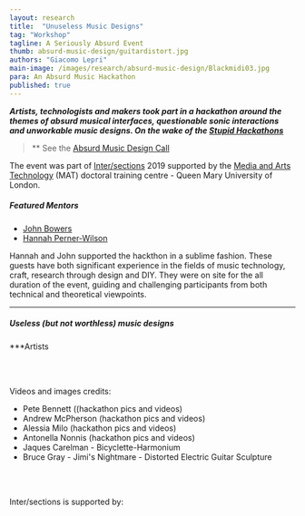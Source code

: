 ```yaml
---
layout: research
title:  "Unuseless Music Designs"
tag: "Workshop"
tagline: A Seriously Absurd Event
thumb: absurd-music-design/guitardistort.jpg
authors: "Giacomo Lepri"
main-image: /images/research/absurd-music-design/Blackmidi03.jpg
para: An Absurd Music Hackathon
published: true
---
```


***Artists, technologists and makers took part in a hackathon around the themes of absurd musical interfaces, questionable sonic interactions and unworkable music designs. On the wake of the [Stupid Hackathons](https://gist.github.com/cheeaun/c3fe6cbb11aef1e146a3474dccf63b87)***

<!--{% include three-image-include.html left_image="All01.png" middle_image="All02.png" right_image="All03.png" image_subfolder="absurd-music-design" %}-->

>** See the [Absurd Music Design Call](http://instrumentslab.org/news/events/2019/08/08/absurd-november-2019.html)

The event was part of [Inter/sections](https://intersections.io/) 2019 supported by the [Media and Arts Technology](http://www.mat.qmul.ac.uk/) (MAT) doctoral training centre - Queen Mary University of London.

##### Featured Mentors

- [John Bowers](https://www.ncl.ac.uk/sacs/staff/profile/johnbowers.html)
- [Hannah Perner-Wilson](https://www.plusea.at)

Hannah and John supported the hackthon in a sublime fashion. These guests have both significant experience in the fields of music technology, craft, research through design and DIY. They were on site for the all duration of the event, guiding and challenging participants from both technical and theoretical viewpoints.

<!--{% include two-image-include.html left_image="John.png" right_image="Hannah.png" image_subfolder="absurd-music-design" %}-->
___

##### Useless (but not worthless) music designs

***Artists

<br>
<br>

Videos and images credits:

- Pete Bennett ((hackathon pics and videos)
- Andrew McPherson (hackathon pics and videos)
- Alessia Milo (hackathon pics and videos)
- Antonella Nonnis (hackathon pics and videos)
- Jaques Carelman - Bicyclette-Harmonium
- Bruce Gray - Jimi's Nightmare - Distorted Electric Guitar Sculpture

<br>
<br>

Inter/sections is supported by:

<!--{% include single-image-include.html fileName="absurd-music-design/LogosAll.png" %}-->

